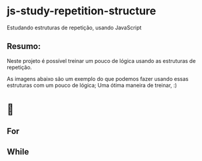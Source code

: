 # js-study-repetition-structure

Estudando estruturas de repetição, usando JavaScript

## Resumo:

Neste projeto é possível treinar um pouco de lógica usando as estruturas de repetição.

As imagens abaixo são um exemplo do que podemos fazer usando essas estruturas com um pouco de lógica; Uma ótima maneira de treinar, :)

# 🚀

## For

## While

